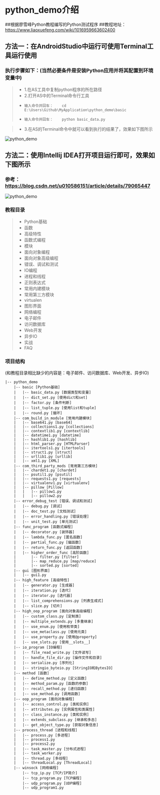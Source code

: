 # python_demo介绍
##根据廖雪峰Python教程编写的Python测试程序
##教程地址：https://www.liaoxuefeng.com/wiki/1016959663602400
## 方法一：在AndroidStudio中运行可使用Terminal工具运行使用

### 执行步骤如下：(当然必要条件是安装Python应用并将其配置到环境变量中)
> * 1.在AS工具中复制python程序的所在路径
> * 2.打开AS中的Terminal命令行工具
> *     输入命令并回车：    cd E:\Users\Github\MyApplication\python_demo\basic
> *     输入命令并回车：    python basic_data.py

> * 3.在AS的Terminal命令中就可以看到执行的结果了，效果如下图所示

![python_demo](https://raw.github.com/yueyue10/MyApplication/master/doc/pic_python.png)

## 方法二：使用Intellij IDEA打开项目运行即可，效果如下图所示
### 参考：https://blog.csdn.net/u010586151/article/details/79065447
![python_demo](https://raw.github.com/yueyue10/MyApplication/master/python_project/python_demo/python_demo.png)

### 教程目录
> * Python基础
> * 函数
> * 高级特性
> * 函数式编程
> * 模块
> * 面向对象编程
> * 面向对象高级编程
> * 错误、调试和测试
> * IO编程
> * 进程和线程
> * 正则表达式
> * 常用内建模块
> * 常用第三方模块
> * virtualen
> * 图形界面
> * 网络编程
> * 电子邮件
> * 访问数据库
> * Web开发
> * 异步IO
> * 实战
> * FAQ

### 项目结构
(和教程目录相比缺少的内容是：电子邮件、访问数据库、Web开发、异步IO)
```
|-- python_demo
    |-- basic [Python基础]
    |   |-- basic_data.py [数据类型和变量]
    |   |-- dict_set.py [使用dict和set]
    |   |-- factor.py [条件判断]
    |   |-- list_tuple.py [使用list和tuple]
    |   |-- round.py [循环]
    |-- com_build_in_module [常用内建模块]
    |   |-- base641.py [base64]
    |   |-- collections1.py [collections]
    |   |-- contextlib1.py [contextlib]
    |   |-- datetime1.py [datetime]
    |   |-- hashlib1.py [hashlib]
    |   |-- html_parser.py [HTMLParser]
    |   |-- itertools1.py [itertools]
    |   |-- struct1.py [struct]
    |   |-- urllib1.py [urllib]
    |   |-- xml1.py [XML]
    |-- com_third_party_mods [常用第三方模块]
    |   |-- chardet1.py [chardet]
    |   |-- psutil1.py [psutil]
    |   |-- requests1.py [requests]
    |   |-- virtualenv1.py [virtualenv]
    |   |-- pillow [Pillow]
    |   |   |-- pillow1.py
    |   |   |-- pillow2.py
    |-- error_debug_test [错误、调试和测试]
    |   |-- debug.py [调试]
    |   |-- doc_test.py [文档测试]
    |   |-- error_handling.py [错误处理]
    |   |-- unit_test.py [单元测试]
    |-- func_program [函数式编程]
    |   |-- decorator.py [装饰器]
    |   |-- lambda_func.py [匿名函数]
    |   |-- partial_func.py [偏函数]
    |   |-- return_func.py [返回函数]
    |   |-- higher_order_func [高阶函数]
    |       |-- filter.py [filter]
    |       |-- map_reduce.py [map/reduce]
    |       |-- sorted.py [sorted]
    |-- gui [图形界面]
    |   |-- gui1.py
    |-- high_feature [高级特性]
    |   |-- generator.py [生成器]
    |   |-- iteration.py [迭代]
    |   |-- iterator.py [迭代器]
    |   |-- list_comprehensions.py [列表生成式]
    |   |-- slice.py [切片]
    |-- high_oop_program [面向对象高级编程]
    |   |-- custom_class.py [定制类]
    |   |-- multiple_extends.py [多重继承]
    |   |-- use_enum.py [使用枚举类]
    |   |-- use_metaclass.py [使用元类]
    |   |-- use_property.py [使用@property]
    |   |-- use_slots.py [使用__slots__]
    |-- io_program [IO编程]
    |   |-- file_read_write.py [文件读写]
    |   |-- handle_file_dir.py [操作文件和目录]
    |   |-- serialize.py [序列化]
    |   |-- stringio_byteio.py [StringIO和BytesIO]
    |-- method [函数]
    |   |-- define_method.py [定义函数]
    |   |-- method_param.py [函数的参数]
    |   |-- recall_method.py [递归函数]
    |   |-- use_method.py [调用函数]
    |-- oop_program [面向对象编程]
    |   |-- access_control.py [类和实例]
    |   |-- attributes.py [实例属性和类属性]
    |   |-- class_instance.py [类和实例]
    |   |-- extends_subclass.py [继承和多态]
    |   |-- get_object_type.py [获取对象信息]
    |-- process_thread [进程和线程]
    |   |-- process.py [多进程]
    |   |-- process1.py
    |   |-- process2.py
    |   |-- task_master.py [分布式进程]
    |   |-- task_worker.py
    |   |-- thread.py [多线程]
    |   |-- threadLocal.py [ThreadLocal]
    |-- winsock [网络编程]
        |-- tcp_ip.py [TCP/IP简介]
        |-- tcp_program.py [TCP编程]
        |-- udp_program.py [UDP编程]
        |-- udp_program1.py
```
